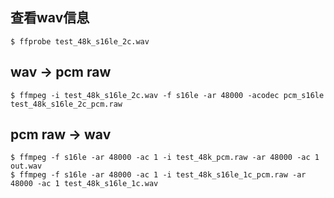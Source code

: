 ## 查看wav信息
```
$ ffprobe test_48k_s16le_2c.wav
```

## wav -> pcm raw
```
$ ffmpeg -i test_48k_s16le_2c.wav -f s16le -ar 48000 -acodec pcm_s16le test_48k_s16le_2c_pcm.raw
```

## pcm raw -> wav
```
$ ffmpeg -f s16le -ar 48000 -ac 1 -i test_48k_pcm.raw -ar 48000 -ac 1 out.wav
$ ffmpeg -f s16le -ar 48000 -ac 1 -i test_48k_s16le_1c_pcm.raw -ar 48000 -ac 1 test_48k_s16le_1c.wav
```
